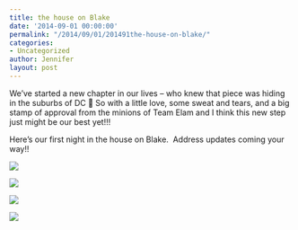 ```yaml
---
title: the house on Blake
date: '2014-09-01 00:00:00'
permalink: "/2014/09/01/201491the-house-on-blake/"
categories:
- Uncategorized
author: Jennifer
layout: post
---
```


We&#8217;ve started a new chapter in our lives &#8211; who knew that piece was hiding in the suburbs of DC 🙂 So with a little love, some sweat and tears, and a big stamp of approval from the minions of Team Elam and I think this new step just might be our best yet!!!

Here&#8217;s our first night in the house on Blake. &nbsp;Address updates coming your way!!

<div class="image-gallery-wrapper">
  <p>
    <img src="http://static1.squarespace.com/static/50db6bb3e4b015296cd43789/50dfa5b1e4b0dc6320e0b5ea/5404deb4e4b00d99c7beafe2/1409605466298/2014-08-31+20.22.56.jpg.56.jpg?format=original" />
  </p>

  <p>
    <img src="http://static1.squarespace.com/static/50db6bb3e4b015296cd43789/50dfa5b1e4b0dc6320e0b5ea/5404dec5e4b00d99c7beb009/1409605510455/2014-08-31+20.13.30.jpg.30.jpg?format=original" />
  </p>

  <p>
    <img src="http://static1.squarespace.com/static/50db6bb3e4b015296cd43789/50dfa5b1e4b0dc6320e0b5ea/5404dec9e4b00d99c7beb017/1409605607751/2014-08-31+20.13.05.jpg.05.jpg?format=original" />
  </p>

  <p>
    <img src="http://static1.squarespace.com/static/50db6bb3e4b015296cd43789/50dfa5b1e4b0dc6320e0b5ea/5404decde4b00d99c7beb01a/1409605686570/2014-08-31+20.12.50.jpg.50.jpg?format=original" />
  </p>
</div>
